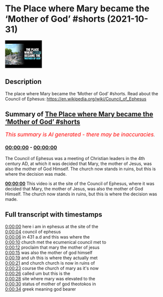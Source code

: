 # The Place where Mary became the ‘Mother of God’ #shorts (2021-10-31)

![alt The Place where Mary became the ‘Mother of God’ #shorts](FQmfCM4xswk.jpg "The Place where Mary became the ‘Mother of God’ #shorts")

## Description

The place where Mary became the ‘Mother of God’ #shorts.
Read about the Council of Ephesus: https://en.wikipedia.org/wiki/Council_of_Ephesus

## Summary of [The Place where Mary became the ‘Mother of God’ #shorts](https://www.youtube.com/watch?v=FQmfCM4xswk)


*<span style="color:red; font-size:125%">This summary is AI generated - there may be inaccuracies</span>. [](/)*

### [00:00:00](https://www.youtube.com/watch?v=FQmfCM4xswk&t=0) - [00:00:00](https://www.youtube.com/watch?v=FQmfCM4xswk&t=0)

The Council of Ephesus was a meeting of Christian leaders in the 4th century AD, at which it was decided that Mary, the mother of Jesus, was also the mother of God Himself. The church now stands in ruins, but this is where the decision was made.

**[00:00:00](https://www.youtube.com/watch?v=FQmfCM4xswk&t=0)** This video is at the site of the Council of Ephesus, where it was decided that Mary, the mother of Jesus, was also the mother of God Himself. The church now stands in ruins, but this is where the decision was made.

## Full transcript with timestamps

[0:00:00](https://youtu.be/FQmfCM4xswk?t=0) here i am in ephesus at the site of the  
[0:00:04](https://youtu.be/FQmfCM4xswk?t=4) council of ephesus  
[0:00:06](https://youtu.be/FQmfCM4xswk?t=6) in 431 a.d and this was where the  
[0:00:10](https://youtu.be/FQmfCM4xswk?t=10) church met the ecumenical council met to  
[0:00:12](https://youtu.be/FQmfCM4xswk?t=12) proclaim that mary the mother of jesus  
[0:00:15](https://youtu.be/FQmfCM4xswk?t=15) was also the mother of god himself  
[0:00:19](https://youtu.be/FQmfCM4xswk?t=19) and uh this is where they actually met  
[0:00:21](https://youtu.be/FQmfCM4xswk?t=21) and church church is now in ruins of  
[0:00:23](https://youtu.be/FQmfCM4xswk?t=23) course the church of mary as it's now  
[0:00:26](https://youtu.be/FQmfCM4xswk?t=26) called um but this is the  
[0:00:28](https://youtu.be/FQmfCM4xswk?t=28) site where mary was elevated to the  
[0:00:30](https://youtu.be/FQmfCM4xswk?t=30) status of mother of god theotokos in  
[0:00:34](https://youtu.be/FQmfCM4xswk?t=34) greek meaning god bearer  
